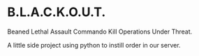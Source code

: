 # B.L.A.C.K.O.U.T.

Beaned Lethal Assault Commando Kill Operations Under Threat.

A little side project using python to instill order in our server.
